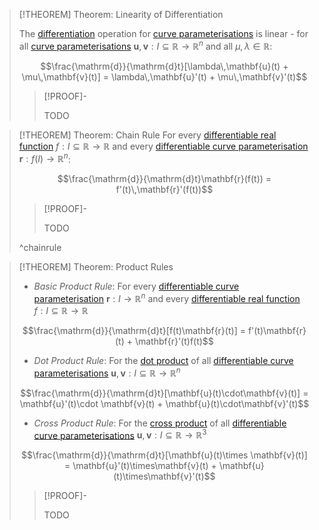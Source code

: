 >[!THEOREM] Theorem: Linearity of Differentiation
>
>The [differentiation](Differentiability%20of%20Parametric%20Curves.md) operation for [curve parameterisations](../Parametric%20Curve.md) is linear - for all [curve parameterisations](../Parametric%20Curve.md)  $\mathbf{u},\mathbf{v}:I\subseteq \mathbb{R}\to\mathbb{R}^n$ and all $\mu,\lambda \in \mathbb{R}$:
>
>$$\frac{\mathrm{d}}{\mathrm{d}t}[\lambda\,\mathbf{u}(t) + \mu\,\mathbf{v}(t)] = \lambda\,\mathbf{u}'(t) + \mu\,\mathbf{v}'(t)$$
>
>
>>[!PROOF]-
>>
>>TODO
>>

>[!THEOREM] Theorem: Chain Rule
>For every [differentiable real function](../../../Real%20Functions/Differentiation/Derivatives.md) $f:I\subseteq\mathbb{R}\to\mathbb{R}$ and every [differentiable curve parameterisation](Differentiability%20of%20Parametric%20Curves.md) $\mathbf{r}:f(I)\to\mathbb{R}^n$:
>
>$$\frac{\mathrm{d}}{\mathrm{d}t}\mathbf{r}(f(t)) = f'(t)\,\mathbf{r}'(f(t))$$
>
>>[!PROOF]-
>>
>>TODO
>>
>
>^chainrule

>[!THEOREM] Theorem: Product Rules
>
>- *Basic Product Rule*: For every [differentiable curve parameterisation](Differentiability%20of%20Parametric%20Curves.md) $\mathbf{r}:I\to\mathbb{R}^n$ and every [differentiable real function](../../../Real%20Functions/Differentiation/Derivatives.md) $f:I\subseteq\mathbb{R}\to\mathbb{R}$
>
>$$\frac{\mathrm{d}}{\mathrm{d}t}[f(t)\mathbf{r}(t)] = f'(t)\mathbf{r}(t) + \mathbf{r}'(t)f(t)$$
>
>- *Dot Product Rule*: For the [dot product](../../../../../Algebra/Linear%20Algebra/Matrices/Row%20and%20Column%20Vectors/Real%20Vectors/Real%20Dot%20Product.md) of all [differentiable curve parameterisations](Differentiability%20of%20Parametric%20Curves.md) $\mathbf{u},\mathbf{v}:I\subseteq \mathbb{R}\to\mathbb{R}^n$
>
>$$\frac{\mathrm{d}}{\mathrm{d}t}[\mathbf{u}(t)\cdot\mathbf{v}(t)] = \mathbf{u}'(t)\cdot \mathbf{v}(t) + \mathbf{u}(t)\cdot\mathbf{v}'(t)$$
>
>- *Cross Product Rule*: For the [cross product](../../../../../Algebra/Linear%20Algebra/Matrices/Row%20and%20Column%20Vectors/Real%20Vectors/Real%20Cross%20Product.md) of all [differentiable curve parameterisations](Differentiability%20of%20Parametric%20Curves.md) $\mathbf{u},\mathbf{v}:I\subseteq \mathbb{R}\to\mathbb{R}^3$
>
>$$\frac{\mathrm{d}}{\mathrm{d}t}[\mathbf{u}(t)\times \mathbf{v}(t)] = \mathbf{u}'(t)\times\mathbf{v}(t) + \mathbf{u}(t)\times\mathbf{v}'(t)$$
>
>>[!PROOF]-
>>
>>TODO
>>
>